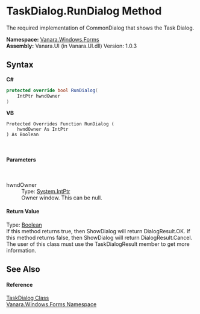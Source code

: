 # TaskDialog.RunDialog Method 
 

The required implementation of CommonDialog that shows the Task Dialog.

**Namespace:**&nbsp;<a href="c580cf52-4028-70db-28d0-f9b1abc03861">Vanara.Windows.Forms</a><br />**Assembly:**&nbsp;Vanara.UI (in Vanara.UI.dll) Version: 1.0.3

## Syntax

**C#**<br />
``` C#
protected override bool RunDialog(
	IntPtr hwndOwner
)
```

**VB**<br />
``` VB
Protected Overrides Function RunDialog ( 
	hwndOwner As IntPtr
) As Boolean
```

<br />

#### Parameters
&nbsp;<dl><dt>hwndOwner</dt><dd>Type: <a href="http://msdn2.microsoft.com/en-us/library/5he14kz8" target="_blank">System.IntPtr</a><br />Owner window. This can be null.</dd></dl>

#### Return Value
Type: <a href="http://msdn2.microsoft.com/en-us/library/a28wyd50" target="_blank">Boolean</a><br />If this method returns true, then ShowDialog will return DialogResult.OK. If this method returns false, then ShowDialog will return DialogResult.Cancel. The user of this class must use the TaskDialogResult member to get more information.

## See Also


#### Reference
<a href="0e4976bb-9701-b107-c589-9d00dabbbae0">TaskDialog Class</a><br /><a href="c580cf52-4028-70db-28d0-f9b1abc03861">Vanara.Windows.Forms Namespace</a><br />